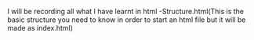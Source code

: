 I will be recording all what I have learnt in html
-Structure.html(This is the basic structure you need to know in order to start an html file but it will be made as index.html) </p>
